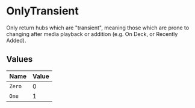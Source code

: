 # OnlyTransient

Only return hubs which are "transient", meaning those which are prone to changing after media playback or addition (e.g. On Deck, or Recently Added).


## Values

| Name   | Value  |
| ------ | ------ |
| `Zero` | 0      |
| `One`  | 1      |